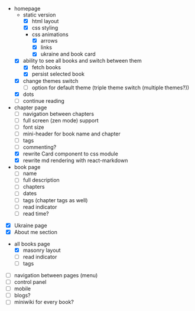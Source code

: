 - homepage
  - static version
    - [x] html layout
    - [x] css styling
    - css animations
      - [x] arrows
      - [x] links
      - [x] ukraine and book card
  - [x] ability to see all books and switch between them 
    - [x] fetch books
    - [x] persist selected book
  - [x] change themes switch
    - [ ] option for default theme (triple theme switch (multiple themes?))
  - [x] dots
  - [ ] continue reading
- chapter page
  - [ ] navigation between chapters
  - [ ] full screen (zen mode) support
  - [ ] font size
  - [ ] mini-header for book name and chapter
  - [ ] tags
  - [ ] commenting?
  - [x] rewrite Card component to css module
  - [x] rewrite md rendering with react-markdown
- book page
  - [ ] name
  - [ ] full description
  - [ ] chapters
  - [ ] dates
  - [ ] tags (chapter tags as well)
  - [ ] read indicator
  - [ ] read time?
- [x] Ukraine page
- [x] About me section
- all books page
  - [x] masonry layout
  - [ ] read indicator
  - [ ] tags
- [ ] navigation between pages (menu)
- [ ] control panel
- [ ] mobile
- [ ] blogs?
- [ ] miniwiki for every book?
